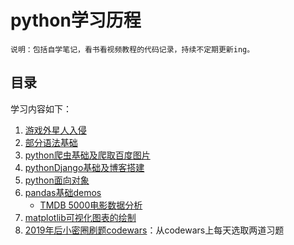 python学习历程
===================
    说明：包括自学笔记，看书看视频教程的代码记录，持续不定期更新ing。
    
    
目录
-------------------

学习内容如下：
1. [游戏外星人入侵](/python/alien_invasion)
2. [部分语法基础](/python/Basic_demo)
3. [python爬虫基础及爬取百度图片](/python/python_spider)
4. [pythonDjango基础及博客搭建](/python/pythonDjango)
5. [python面向对象](/python/python面向对象)
6. [pandas基础demos](/python/pandas_demos)
    * [TMDB 5000电影数据分析](/python/pandas_demos/TMDB_5000_analysis.ipynb)
7. [matplotlib可视化图表的绘制](/python/pandas_demos)
8. [2019年后小密圈刷题codewars](/python/2019小密圈codewars刷题)：从codewars上每天选取两道习题


        
